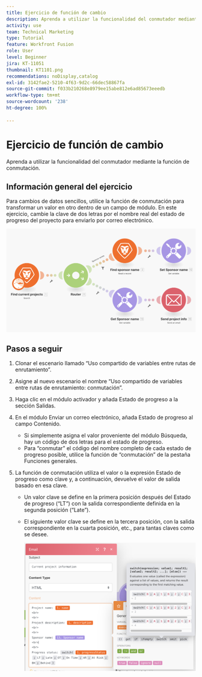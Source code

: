 ```yaml
---
title: Ejercicio de función de cambio
description: Aprenda a utilizar la funcionalidad del conmutador mediante la función de conmutación.
activity: use
team: Technical Marketing
type: Tutorial
feature: Workfront Fusion
role: User
level: Beginner
jira: KT-11051
thumbnail: KT1101.png
recommendations: noDisplay,catalog
exl-id: 3142fae2-5210-4f63-9d2c-66dec58867fa
source-git-commit: f033b210268e8979ee15abe812e6ad85673eeedb
workflow-type: tm+mt
source-wordcount: '238'
ht-degree: 100%

---
```


# Ejercicio de función de cambio

Aprenda a utilizar la funcionalidad del conmutador mediante la función de conmutación.

## Información general del ejercicio

Para cambios de datos sencillos, utilice la función de conmutación para transformar un valor en otro dentro de un campo de módulo. En este ejercicio, cambie la clave de dos letras por el nombre real del estado de progreso del proyecto para enviarlo por correo electrónico.

![Imagen 1 de la Función de cambio](../12-exercises/assets/switch-function-walkthrough-1.png)

## Pasos a seguir

1. Clonar el escenario llamado “Uso compartido de variables entre rutas de enrutamiento”.
1. Asigne al nuevo escenario el nombre “Uso compartido de variables entre rutas de enrutamiento: conmutación”.
1. Haga clic en el módulo activador y añada Estado de progreso a la sección Salidas.
1. En el módulo Enviar un correo electrónico, añada Estado de progreso al campo Contenido.

   + Si simplemente asigna el valor proveniente del módulo Búsqueda, hay un código de dos letras para el estado de progreso.
   + Para “conmutar” el código del nombre completo de cada estado de progreso posible, utilice la función de “conmutación” de la pestaña Funciones generales.

1. La función de conmutación utiliza el valor o la expresión Estado de progreso como clave y, a continuación, devuelve el valor de salida basado en esa clave.

   + Un valor clave se define en la primera posición después del Estado de progreso (“LT”) con la salida correspondiente definida en la segunda posición (“Late”).
   + El siguiente valor clave se define en la tercera posición, con la salida correspondiente en la cuarta posición, etc., para tantas claves como se desee.

     ![Imagen 2 de la Función de cambio](../12-exercises/assets/switch-function-walkthrough-2.png)
